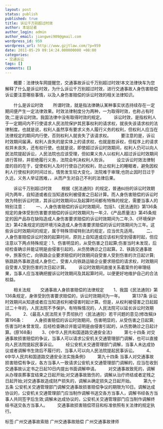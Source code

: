 ```yaml
---
layout: post
status: publish
published: true
title: 诉讼千万别超过时效
author: 本站记者
author_login: admin
author_email: jiangwei909@gmail.com
wordpress_id: 959
wordpress_url: http://www.gzjtlaw.com/?p=959
date: 2011-05-29 09:14:24.000000000 +08:00
categories:
- 交通诉讼
tags: []
comments: []
---
```

　　概要：法律快车网提醒您，交通事故诉讼千万别超过时效!本文法律快车为您解释了什么是诉讼时效，为什么诉讼千万别超过时效，进行交通事故人身伤害赔偿诉讼要注意哪些事情，以及人身伤害赔偿的诉讼时效的相关法律知识。　　什么是诉讼时效　　所谓时效，就是指法律确认某种事实状态持续存在一定期间便产生一定法律效果。时效法律制度分为两种，一为取得时效，也称占有时效;二是诉讼时效。我国法律中没有取得时效的规定。　　诉讼时效，是指权利人于一定期间内不行使请求人民法院保护其民事权利的请求权，就丧失该请求权的法律制度。也就是说，权利人虽然享有要求义务人履行义务的权利，但权利人应当在法律规定的期间内行使，否则权利人就丧失了该请求权。　　要注意的是，诉讼时效期间届满，权利人丧失的是实体上的请求权，也就是胜诉权，但程序上的请求权并未丧失，还有权行使。也就是说，即使超过诉讼时效期间，权利人仍可以向人民法院提起诉讼，人民法院也应该受理，但如果义务人以权利人超过诉讼时效期间进行答辩，并拒绝履行义务，法院会判决权利人败诉。　　设立诉讼时效法律制度的目的在于，促使权利人及时行使自己的权利，防止权利上的睡眠者，避免因权利人行使权利的时间过长，情势发生较大变化，法院难于审理;也防止因时日过于久远，义务人举证困难，，从而产生对自己不利的法律后果。　　诉讼千万别超过时效　　根据《民法通则》的规定，普通纠纷的诉讼时效期间为两年，自知道或者应当知道权利被侵害之日起计算。而人身伤害赔偿的诉讼时效为特别诉讼时效，其诉讼时效期间以及起算时间都有特殊的规定，需要当事人的特别注意：　　一、人身伤害赔偿的诉讼时效期间，包括1、《民法通则》第136条规定的身体受到伤害要求赔偿的诉讼时效期间为一年;2、《产品质量法》第45条规定的因产品存在缺陷造成人身伤害要求赔偿的诉讼时效期间为二年;3、《环境保护法》第42条规定的因环境污染造成人身伤害要求赔偿的诉讼时效期间为三年。这些诉讼时效期间的规定，属于特殊领域特别法的规定，应当优先适用。　　二、人身伤害赔偿诉讼时效的起算时间，原则上自知道或应该权利受到侵害时起，但应注意以下两点特殊规定：1、伤害明显的，从受伤害之日起算;伤害当时未发现，后经检查确诊并能证明是由侵害引起的，从伤势确诊之日起算。2、铁路交通事故中，旅客伤亡，向铁路企业要求赔偿的时效期间自受害人受到伤害的次日起计算;铁路路外事故造成人身伤亡，受害人向铁路运输企业要求赔偿的请求权，时效期间自受害人受到伤害的次日起计算。　　诉讼时效期间直接关系着案件的审理结果，当事人应当准确把握诉讼时效期间及其起算时间，以便更好地维护自己的合法权益。　　相关法规　　交通事故人身损害赔偿的法律规定　　1、我国《民法通则》第136条规定，身体受到伤害要求赔偿的，诉讼时效期间为一年。　　第137条 诉讼时效期间从知道或者应当知道权利被侵害时起计算。但是，从权利被侵害之日起超过二十年的，人民法院不予保护。有特殊情况的，人民法院可以延长诉讼时效期间。　　2、《最高人民法院关于贯彻执行〈民法通则〉若干问题的意见(修改稿)》第196条：　　人身损害赔偿的诉讼时效期间，伤害明显的，从受伤害之日起算;伤害当时未曾发现，后经检查确诊并能证明是由侵害引起的，从伤势确诊之日起计算。(原168条)　　3、《中华人民共和国道路交通安全法》　　第七十四条 对交通事故损害赔偿的争议，当事人可以请求公安机关交通管理部门调解，也可以直接向人民法院提起民事诉讼。　　经公安机关交通管理部门调解，当事人未达成协议或者调解书生效后不履行的，当事人可以向人民法院提起民事诉讼。　　4、《中华人民共和国道路交通安全法实施条例》　　第九十四条 当事人对交通事故损害赔偿有争议，各方当事人一致请求公安机关交通管理部门调解的，应当在收到交通事故认定书之日起10日内提出书面调解申请。　　对交通事故致死的，调解从办理丧葬事宜结束之日起开始;对交通事故致伤的，调解从治疗终结或者定残之日起开始;对交通事故造成财产损失的，调解从确定损失之日起开始。　　第九十五条 公安机关交通管理部门调解交通事故损害赔偿争议的期限为10日。调解达成协议的，公安机关交通管理部门应当制作调解书送交各方当事人，调解书经各方当事人共同签字后生效;调解未达成协议的，公安机关交通管理部门应当制作调解终结书送交各方当事人。　　交通事故损害赔偿项目和标准依照有关法律的规定执行。标签:广州交通事故索赔 广州交通事故赔偿 广州交通事故律师
